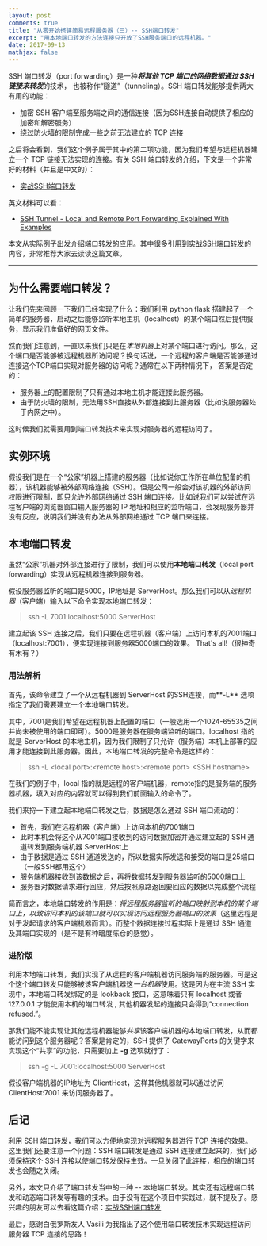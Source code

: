 ```yaml
---
layout: post
comments: true
title: "从零开始搭建简易远程服务器（三）-- SSH端口转发"
excerpt: "用本地端口转发的方法连接只开放了SSH服务端口的远程机器。"
date: 2017-09-13
mathjax: false
---
```


SSH 端口转发（port forwarding）是一种***将其他 TCP 端口的网络数据通过 SSH 链接来转发***的技术， 也被称作“隧道”（tunneling）。SSH 端口转发能够提供两大有用的功能：

- 加密 SSH 客户端至服务端之间的通信连接（因为SSH连接自动提供了相应的加密和解密服务）
- 绕过防火墙的限制完成一些之前无法建立的 TCP 连接

之后将会看到，我们这个例子属于其中的第二项功能，因为我们希望与远程机器建立一个 TCP 链接无法实现的连接。有关 SSH 端口转发的介绍，下文是一个非常好的材料（并且是中文的）：

- [实战SSH端口转发](https://www.ibm.com/developerworks/cn/linux/l-cn-sshforward/)

英文材料可以看：

- [SSH Tunnel - Local and Remote Port Forwarding Explained With Examples](http://blog.trackets.com/2014/05/17/ssh-tunnel-local-and-remote-port-forwarding-explained-with-examples.html)

本文从实际例子出发介绍端口转发的应用。其中很多引用到[实战SSH端口转发](https://www.ibm.com/developerworks/cn/linux/l-cn-sshforward/)的内容，非常推荐大家去读读这篇文章。

------

## 为什么需要端口转发？

让我们先来回顾一下我们已经实现了什么：我们利用 python flask 搭建起了一个简单的服务器，启动之后能够监听本地主机（localhost）的某个端口然后提供服务，显示我们准备好的网页文件。

然而我们注意到，一直以来我们只是在*本地机器*上对某个端口进行访问。那么，这个端口是否能够被远程机器所访问呢？换句话说，一个远程的客户端是否能够通过连接这个TCP端口实现对服务器的访问呢？通常在以下两种情况下， 答案是否定的：

- 服务器上的配置限制了只有通过本地主机才能连接此服务器。
- 由于防火墙的限制，无法用SSH直接从外部连接到此服务器（比如说服务器处于内网之中）。

这时候我们就需要用到端口转发技术来实现对服务器的远程访问了。

## 实例环境

假设我们是在一个“公家”机器上搭建的服务器（比如说你工作所在单位配备的机器），该机器能够被外部网络连接（SSH）。但是公司一般会对该机器的外部访问权限进行限制，即只允许外部网络通过 SSH 端口连接。比如说我们可以尝试在远程客户端的浏览器窗口输入服务器的 IP 地址和相应的监听端口，会发现服务器并没有反应，说明我们并没有办法从外部网络通过 TCP 端口来连接。

## 本地端口转发

虽然“公家”机器对外部连接进行了限制，我们可以使用**本地端口转发**（local port forwarding）实现从远程机器连接到服务器。

假设服务器监听的端口是5000，IP地址是 ServerHost。那么我们可以从*远程机器*（客户端）输入以下命令实现本地端口转发：

> ssh -L 7001:localhost:5000 ServerHost

建立起该 SSH 连接之后，我们只要在远程机器（客户端）上访问本机的7001端口（localhost:7001），便实现连接到服务器5000端口的效果。 That's all!（很神奇有木有？）

### 用法解析

首先，该命令建立了一个从远程机器到 ServerHost 的SSH连接，而**-L** 选项指定了我们需要建立一个本地端口转发。

其中，7001是我们希望在远程机器上配置的端口（一般选用一个1024-65535之间并尚未被使用的端口即可）。5000是服务器在服务端监听的端口。localhost 指的就是 ServerHost 的本地主机，因为我们限制了只允许（服务端）本机上部署的应用才能连接到此服务器。因此，本地端口转发的完整命令是这样的：

> ssh -L \<local port>:\<remote host>:\<remote port>  \<SSH hostname>

在我们的例子中，local 指的就是远程的客户端机器，remote指的是服务端的服务器机器，填入对应的内容就可以得到我们前面输入的命令了。

我们来捋一下建立起本地端口转发之后，数据是怎么通过 SSH 端口流动的：

- 首先，我们在远程机器（客户端）上访问本机的7001端口
- 此时本机会将这个从7001端口接收到的访问数据加密并通过建立起的 SSH 通道转发到服务端机器 ServerHost上
- 由于数据是通过 SSH 通道发送的，所以数据实际发送和接受的端口是25端口（一般SSH都用这个）
- 服务端机器接收到该数据之后，再将数据转发到服务器监听的5000端口上
- 服务器对数据请求进行回应，然后按照原路返回要回应的数据以完成整个流程

简而言之，本地端口转发的作用是：*将远程服务器监听的端口映射到本机的某个端口上，以致访问本机的该端口就可以实现访问远程服务器端口的效果*（这里远程是对于发起请求的客户端机器而言）。而整个数据连接过程实际上是通过 SSH 通道及其端口实现的（是不是有种暗度陈仓的感觉）。

### 进阶版

利用本地端口转发，我们实现了从远程的客户端机器访问服务端的服务器。可是这个这个端口转发只能够被该客户端机器这*一台机器*使用。这是因为在主流 SSH 实现中，本地端口转发绑定的是 lookback 接口，这意味着只有 localhost 或者 127.0.0.1 才能使用本机的端口转发 , 其他机器发起的连接只会得到“connection refused.”。

那我们能不能实现让其他远程机器能够*共享*该客户端机器的本地端口转发，从而都能访问到这个服务器呢？答案是肯定的，SSH 提供了 GatewayPorts 的关键字来实现这个“共享”的功能，只需要加上 **-g** 选项就行了：

> ssh -g -L 7001:localhost:5000 ServerHost

假设客户端机器的IP地址为 ClientHost，这样其他机器就可以通过访问 ClientHost:7001 来访问服务器了。

## 后记

利用 SSH 端口转发，我们可以方便地实现对远程服务器进行 TCP 连接的效果。这里我们还要注意一个问题：SSH 端口转发是通过 SSH 连接建立起来的，我们必须保持这个 SSH 连接以使端口转发保持生效。一旦关闭了此连接，相应的端口转发也会随之关闭。

另外，本文只介绍了端口转发当中的一种 -- 本地端口转发。其实还有远程端口转发和动态端口转发等有趣的技术。由于没有在这个项目中实践过，就不提及了。感兴趣的朋友可以去看这篇介绍：[实战SSH端口转发](https://www.ibm.com/developerworks/cn/linux/l-cn-sshforward/)

最后，感谢白俄罗斯友人 Vasili 为我指出了这个使用端口转发技术实现远程访问服务器 TCP 连接的思路！